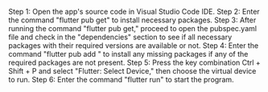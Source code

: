 Step 1: Open the app's source code in Visual Studio Code IDE.
Step 2: Enter the command "flutter pub get" to install necessary packages.
Step 3: After running the command "flutter pub get," proceed to open the pubspec.yaml file and check in the "dependencies" section to see if all necessary packages with their required versions are available or not.
Step 4: Enter the command "flutter pub add <package name>" to install any missing packages if any of the required packages are not present.
Step 5: Press the key combination Ctrl + Shift + P and select "Flutter: Select Device," then choose the virtual device to run.
Step 6: Enter the command "flutter run" to start the program.
